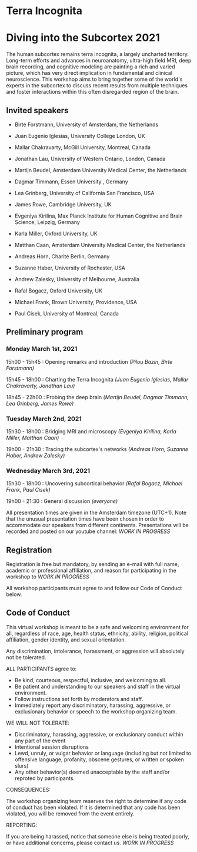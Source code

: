 # <a name="home"></a>Terra Incognita
# Diving into the Subcortex 2021

The human subcortex remains terra incognita, a largely uncharted territory. Long-term efforts and
advances in neuroanatomy, ultra-high field MRI, deep brain recording, and cognitive modeling are
painting a rich and varied picture, which has very direct implication in fundamental and clinical
neuroscience. This workshop aims to bring together some of the world's experts in the subcortex to
discuss recent results from multiple techniques and foster interactions within this often disregarded
region of the brain.

## Invited speakers

- Birte Forstmann, University of Amsterdam, the Netherlands

- Juan Eugenio Iglesias, University College London, UK
- Mallar Chakravarty, McGill University, Montreal, Canada
- Jonathan Lau, University of Western Ontario, London, Canada

- Martijn Beudel, Amsterdam University Medical Center, the Netherlands
- Dagmar Timmann, Essen University , Germany
- Lea Grinberg, University of California San Francisco, USA
- James Rowe, Cambridge University, UK

- Evgeniya Kirilina, Max Planck Institute for Human Cognitive and Brain Science, Leipzig, Germany
- Karla Miller, Oxford University, UK
- Matthan Caan, Amsterdam University Medical Center, the Netherlands

- Andreas Horn, Charité Berlin, Germany
- Suzanne Haber, University of Rochester, USA
- Andrew Zalesky, University of Melbourne, Australia

- Rafal Bogacz, Oxford University, UK
- Michael Frank, Brown University, Providence, USA
- Paul Cisek, University of Montreal, Canada

## <a name="program"></a>Preliminary program

### Monday March 1st, 2021

15h00 - 15h45
: Opening remarks and introduction _(Pilou Bazin, Birte Forstmann)_

15h45 - 18h00 
: Charting the Terra Incognita _(Juan Eugenio Iglesias, Mallar Chakravarty, Jonathan Lau)_

18h45 - 22h00
: Probing the deep brain _(Martijn Beudel, Dagmar Timmann, Lea Grinberg, James Rowe)_

### Tuesday March 2nd, 2021

15h30 - 18h00 
: Bridging MRI and microscopy _(Evgeniya Kirilina, Karla Miller, Matthan Caan)_

19h00 - 21h30 
: Tracing the subcortex's networks _(Andreas Horn, Suzanne Haber, Andrew Zalesky)_

### Wednesday March 3rd, 2021

15h30 - 18h00 
: Uncovering subcortical behavior _(Rafal Bogacz, Michael Frank, Paul Cisek)_

19h00 - 21:30 
: General discussion _(everyone)_

All presentation times are given in the Amsterdam timezone (UTC+1). Note that the unusual presentation times have been chosen in order to accommodate our speakers from different continents. Presentations will be recorded and posted on our youtube channel: _WORK IN PROGRESS_



## <a name="register"></a>Registration

Registration is free but mandatory, by sending an e-mail with full name, academic or professional affiliation, and reason for participating in the workshop to _WORK IN PROGRESS_

All workshop participants must agree to and follow our Code of Conduct below.


## <a name="code"></a>Code of Conduct

This virtual workshop is meant to be a safe and welcoming environment for all, regardless of race, age, health status, ethnicity, ability, religion, political affiliation, gender identity, and sexual orientation.

Any discrimination, intolerance, harassment, or aggression will absolutely not be tolerated. 

ALL PARTICIPANTS agree to:

- Be kind, courteous, respectful, inclusive, and welcoming to all.
- Be patient and understanding to our speakers and staff in the virtual environment.
- Follow instructions set forth by moderators and staff.
- Immediately report any discriminatory, harassing, aggressive, or exclusionary behavior or speech to the workshop organizing team.

WE WILL NOT TOLERATE:

- Discriminatory, harassing, aggressive, or exclusionary conduct within any part of the event
- Intentional session disruptions
- Lewd, unruly, or vulgar behavior or language (including but not limited to offensive language, profanity, obscene gestures, or written or spoken slurs)
- Any other behavior(s) deemed unacceptable by the staff and/or reproted by participants.

CONSEQUENCES:

The workshop organizing team reserves the right to determine if any code of conduct has been violated. If it is determined that any code has been violated, you will be removed from the event entirely. 

REPORTING:

If you are being harassed, notice that someone else is being treated poorly, or have additional concerns, please contact us. 
_WORK IN PROGRESS_


